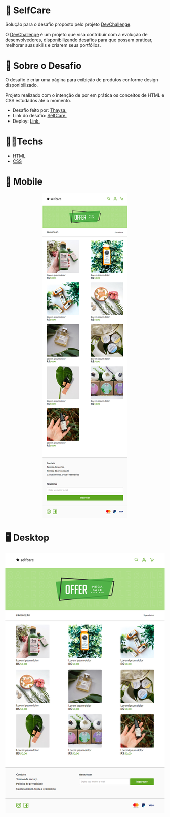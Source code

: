 # 🧴 SelfCare

Solução para o desafio proposto pelo projeto [DevChallenge](https://devchallenge.vercel.app/).

O [DevChallenge](https://devchallenge.vercel.app/) é um projeto que visa contribuir com a evolução de desenvolvedores, disponibilizando desafios para que possam praticar, 
melhorar suas skills e criarem seus portfólios.

# 📃 Sobre o Desafio

O desafio é criar uma página para exibição de produtos conforme design disponibilizado.

Projeto realizado com o intenção de por em prática os conceitos de HTML e CSS estudados até o momento. 

- Desafio feito por: [Thaysa.](https://github.com/thaysagomes?tab=repositories)
- Link do desafio: [SelfCare.](https://devchallenge.vercel.app/challenges/5f14fad2130a5d78f89d9642/details)
- Deploy: [Link.](https://62e04727ae051105315b2b6c--dapper-bombolone-3ff046.netlify.app/)

# 🧑‍💻Techs

- [HTML](https://developer.mozilla.org/pt-BR/docs/Web/HTML)
- [CSS](https://developer.mozilla.org/pt-BR/docs/Web/CSS)

# 📲 Mobile 

<div align="center">
<img src="https://github.com/scarvalhogabriel/DevChallenge/blob/main/03.%20SelfCare/assets/demo_github/mobile_version.png"/>
</div>


# 🖥️ Desktop 

<div align="center">
<img src="https://github.com/scarvalhogabriel/DevChallenge/blob/main/03.%20SelfCare/assets/demo_github/desktop_version.png"/>
</div>
